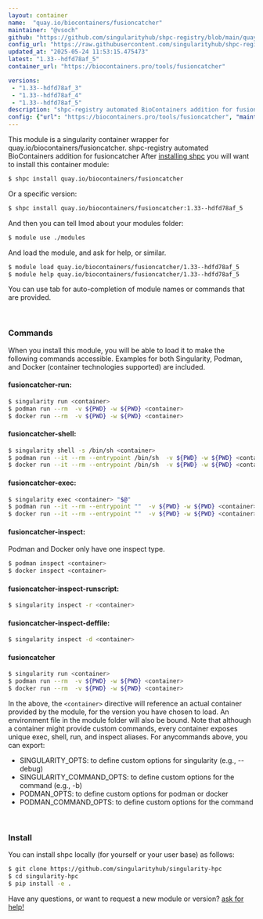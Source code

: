 ```yaml
---
layout: container
name:  "quay.io/biocontainers/fusioncatcher"
maintainer: "@vsoch"
github: "https://github.com/singularityhub/shpc-registry/blob/main/quay.io/biocontainers/fusioncatcher/container.yaml"
config_url: "https://raw.githubusercontent.com/singularityhub/shpc-registry/main/quay.io/biocontainers/fusioncatcher/container.yaml"
updated_at: "2025-05-24 11:53:15.475473"
latest: "1.33--hdfd78af_5"
container_url: "https://biocontainers.pro/tools/fusioncatcher"

versions:
 - "1.33--hdfd78af_3"
 - "1.33--hdfd78af_4"
 - "1.33--hdfd78af_5"
description: "shpc-registry automated BioContainers addition for fusioncatcher"
config: {"url": "https://biocontainers.pro/tools/fusioncatcher", "maintainer": "@vsoch", "description": "shpc-registry automated BioContainers addition for fusioncatcher", "latest": {"1.33--hdfd78af_5": "sha256:7643070846ac25861a89dd69c84bc4156a5b534cbb065fbce793d88db2202160"}, "tags": {"1.33--hdfd78af_3": "sha256:4dbd6ada2dd9f971182b9eb620ce7e936b7f459cbf59c57cb03cdbba1b95d376", "1.33--hdfd78af_4": "sha256:15a5b28a4f8e51bec6f2ec9038c3d22cf18263349de495bb24faf14ace488c1c", "1.33--hdfd78af_5": "sha256:7643070846ac25861a89dd69c84bc4156a5b534cbb065fbce793d88db2202160"}, "docker": "quay.io/biocontainers/fusioncatcher"}
---
```


This module is a singularity container wrapper for quay.io/biocontainers/fusioncatcher.
shpc-registry automated BioContainers addition for fusioncatcher
After [installing shpc](#install) you will want to install this container module:


```bash
$ shpc install quay.io/biocontainers/fusioncatcher
```

Or a specific version:

```bash
$ shpc install quay.io/biocontainers/fusioncatcher:1.33--hdfd78af_5
```

And then you can tell lmod about your modules folder:

```bash
$ module use ./modules
```

And load the module, and ask for help, or similar.

```bash
$ module load quay.io/biocontainers/fusioncatcher/1.33--hdfd78af_5
$ module help quay.io/biocontainers/fusioncatcher/1.33--hdfd78af_5
```

You can use tab for auto-completion of module names or commands that are provided.

<br>

### Commands

When you install this module, you will be able to load it to make the following commands accessible.
Examples for both Singularity, Podman, and Docker (container technologies supported) are included.

#### fusioncatcher-run:

```bash
$ singularity run <container>
$ podman run --rm  -v ${PWD} -w ${PWD} <container>
$ docker run --rm  -v ${PWD} -w ${PWD} <container>
```

#### fusioncatcher-shell:

```bash
$ singularity shell -s /bin/sh <container>
$ podman run --it --rm --entrypoint /bin/sh  -v ${PWD} -w ${PWD} <container>
$ docker run --it --rm --entrypoint /bin/sh  -v ${PWD} -w ${PWD} <container>
```

#### fusioncatcher-exec:

```bash
$ singularity exec <container> "$@"
$ podman run --it --rm --entrypoint ""  -v ${PWD} -w ${PWD} <container> "$@"
$ docker run --it --rm --entrypoint ""  -v ${PWD} -w ${PWD} <container> "$@"
```

#### fusioncatcher-inspect:

Podman and Docker only have one inspect type.

```bash
$ podman inspect <container>
$ docker inspect <container>
```

#### fusioncatcher-inspect-runscript:

```bash
$ singularity inspect -r <container>
```

#### fusioncatcher-inspect-deffile:

```bash
$ singularity inspect -d <container>
```



#### fusioncatcher

```bash
$ singularity run <container>
$ podman run --rm  -v ${PWD} -w ${PWD} <container>
$ docker run --rm  -v ${PWD} -w ${PWD} <container>
```


In the above, the `<container>` directive will reference an actual container provided
by the module, for the version you have chosen to load. An environment file in the
module folder will also be bound. Note that although a container
might provide custom commands, every container exposes unique exec, shell, run, and
inspect aliases. For anycommands above, you can export:

 - SINGULARITY_OPTS: to define custom options for singularity (e.g., --debug)
 - SINGULARITY_COMMAND_OPTS: to define custom options for the command (e.g., -b)
 - PODMAN_OPTS: to define custom options for podman or docker
 - PODMAN_COMMAND_OPTS: to define custom options for the command

<br>

### Install

You can install shpc locally (for yourself or your user base) as follows:

```bash
$ git clone https://github.com/singularityhub/singularity-hpc
$ cd singularity-hpc
$ pip install -e .
```

Have any questions, or want to request a new module or version? [ask for help!](https://github.com/singularityhub/singularity-hpc/issues)